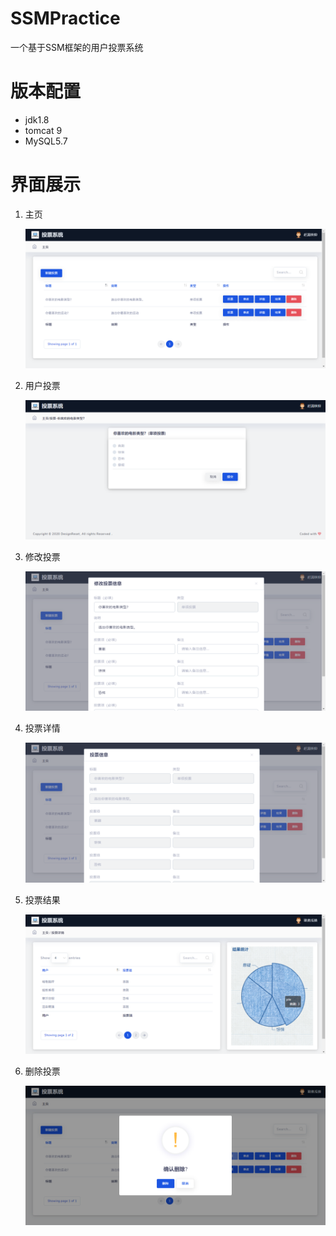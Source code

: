 # SSMPractice
一个基于SSM框架的用户投票系统



# 版本配置

- jdk1.8
- tomcat 9
- MySQL5.7



# 界面展示

1. 主页

   ![image-20200710170500813](img\image-20200710170500813.png)

2. 用户投票

   ![image-20200710170522249](img\image-20200710170522249.png)

3. 修改投票

   ![image-20200710170635204](img\image-20200710170635204.png)

4. 投票详情

   ![image-20200710170647754](img\image-20200710170647754.png)

5. 投票结果

   ![image-20200710170855859](img\image-20200710170855859.png)

6. 删除投票

   ![image-20200710170907053](img\image-20200710170907053.png)
